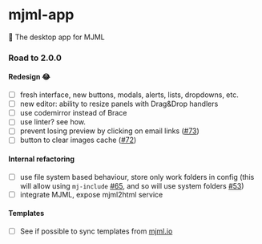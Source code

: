 # mjml-app
:email: The desktop app for MJML

### Road to 2.0.0

#### Redesign :joy:

- [ ] fresh interface, new buttons, modals, alerts, lists, dropdowns, etc.
- [ ] new editor: ability to resize panels with Drag&Drop handlers
- [ ] use codemirror instead of Brace
- [ ] use linter? see how.
- [ ] prevent losing preview by clicking on email links ([#73](https://github.com/mjmlio/mjml-app/issues/73))
- [ ] button to clear images cache ([#72](https://github.com/mjmlio/mjml-app/issues/72))

#### Internal refactoring

- [ ] use file system based behaviour, store only work folders in config (this will allow using `mj-include` [#65](https://github.com/mjmlio/mjml-app/issues/65), and so will use system folders [#53](https://github.com/mjmlio/mjml-app/issues/53))
- [ ] integrate MJML, expose mjml2html service

#### Templates

- [ ] See if possible to sync templates from [mjml.io](https://mjml.io)
